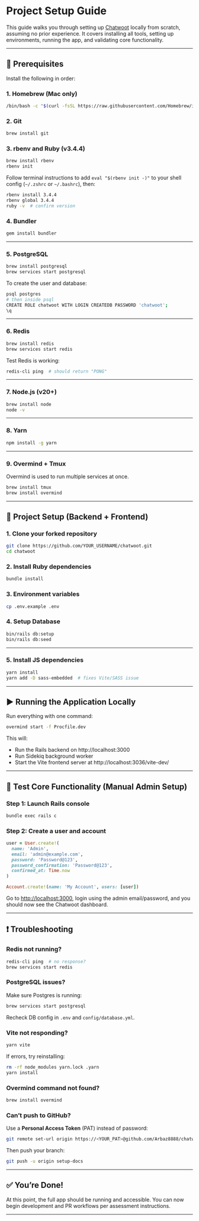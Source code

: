# Project Setup Guide

This guide walks you through setting up [Chatwoot](https://github.com/chatwoot/chatwoot) locally from scratch, assuming no prior experience. It covers installing all tools, setting up environments, running the app, and validating core functionality.

---

## 🔧 Prerequisites

Install the following in order:

### 1. **Homebrew (Mac only)**
```bash
/bin/bash -c "$(curl -fsSL https://raw.githubusercontent.com/Homebrew/install/HEAD/install.sh)"
```

### 2. **Git**
```bash
brew install git
```

### 3. **rbenv and Ruby (v3.4.4)**

```bash
brew install rbenv
rbenv init
```

Follow terminal instructions to add `eval "$(rbenv init -)"` to your shell config (`~/.zshrc` or `~/.bashrc`), then:

```bash
rbenv install 3.4.4
rbenv global 3.4.4
ruby -v  # confirm version
```

### 4. **Bundler**
```bash
gem install bundler
```

---

### 5. **PostgreSQL**

```bash
brew install postgresql
brew services start postgresql
```

To create the user and database:

```bash
psql postgres
# then inside psql
CREATE ROLE chatwoot WITH LOGIN CREATEDB PASSWORD 'chatwoot';
\q
```

---

### 6. **Redis**
```bash
brew install redis
brew services start redis
```

Test Redis is working:

```bash
redis-cli ping  # should return "PONG"
```

---

### 7. **Node.js (v20+)**
```bash
brew install node
node -v
```

---

### 8. **Yarn**
```bash
npm install -g yarn
```

---

### 9. **Overmind + Tmux**
Overmind is used to run multiple services at once.

```bash
brew install tmux
brew install overmind
```

---

## 🚀 Project Setup (Backend + Frontend)

### 1. **Clone your forked repository**
```bash
git clone https://github.com/YOUR_USERNAME/chatwoot.git
cd chatwoot
```

### 2. **Install Ruby dependencies**
```bash
bundle install
```

### 3. **Environment variables**
```bash
cp .env.example .env
```

### 4. **Setup Database**
```bash
bin/rails db:setup
bin/rails db:seed
```

---

### 5. **Install JS dependencies**
```bash
yarn install
yarn add -D sass-embedded  # fixes Vite/SASS issue
```

---

## ▶️ Running the Application Locally

Run everything with one command:

```bash
overmind start -f Procfile.dev
```

This will:
- Run the Rails backend on http://localhost:3000
- Run Sidekiq background worker
- Start the Vite frontend server at http://localhost:3036/vite-dev/

---

## 🧪 Test Core Functionality (Manual Admin Setup)

### Step 1: Launch Rails console
```bash
bundle exec rails c
```

### Step 2: Create a user and account
```ruby
user = User.create!(
  name: 'Admin',
  email: 'admin@example.com',
  password: 'Password@123',
  password_confirmation: 'Password@123',
  confirmed_at: Time.now
)

Account.create!(name: 'My Account', users: [user])
```

Go to [http://localhost:3000](http://localhost:3000), login using the admin email/password, and you should now see the Chatwoot dashboard.

---

## ❗ Troubleshooting

### Redis not running?
```bash
redis-cli ping  # no response?
brew services start redis
```

### PostgreSQL issues?
Make sure Postgres is running:
```bash
brew services start postgresql
```

Recheck DB config in `.env` and `config/database.yml`.

### Vite not responding?
```bash
yarn vite
```

If errors, try reinstalling:
```bash
rm -rf node_modules yarn.lock .yarn
yarn install
```

### Overmind command not found?
```bash
brew install overmind
```

### Can’t push to GitHub?
Use a **Personal Access Token** (PAT) instead of password:
```bash
git remote set-url origin https://<YOUR_PAT>@github.com/Arbaz8888/chatwoot.git
```

Then push your branch:
```bash
git push -u origin setup-docs
```

---

## ✅ You’re Done!

At this point, the full app should be running and accessible. You can now begin development and PR workflows per assessment instructions.

---

